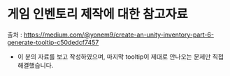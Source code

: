 # 게임 인벤토리 제작에 대한 참고자료

 출처 : https://medium.com/@yonem9/create-an-unity-inventory-part-6-generate-tooltip-c50dedcf7457

- 이 분의 자료를 보고 작성하였으며, 마지막 tooltip이 제대로 안나오는 문제만 직접 해결했습니다.
